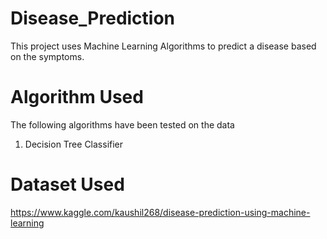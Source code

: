 # Disease_Prediction

This project uses Machine Learning Algorithms to predict a disease based on the symptoms.

# Algorithm Used

The following algorithms have been tested on the data
1. Decision Tree Classifier

# Dataset Used
https://www.kaggle.com/kaushil268/disease-prediction-using-machine-learning
